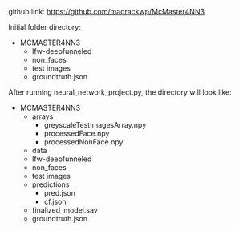 github link: https://github.com/madrackwp/McMaster4NN3

Initial folder directory:
- MCMASTER4NN3
    - lfw-deepfunneled
    - non_faces
    - test images
    - groundtruth.json

After running neural_network_project.py, the directory will look like:
- MCMASTER4NN3
    - arrays
        - greyscaleTestImagesArray.npy
        - processedFace.npy
        - processedNonFace.npy
    - data
    - lfw-deepfunneled
    - non_faces
    - test images
    - predictions
        - pred.json
        - cf.json
    - finalized_model.sav
    - groundtruth.json
